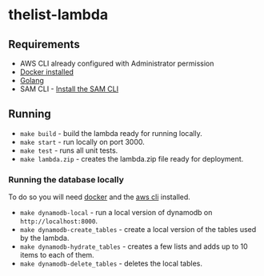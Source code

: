 # thelist-lambda

## Requirements

* AWS CLI already configured with Administrator permission
* [Docker installed](https://www.docker.com/community-edition)
* [Golang](https://golang.org)
* SAM CLI - [Install the SAM CLI](https://docs.aws.amazon.com/serverless-application-model/latest/developerguide/serverless-sam-cli-install.html)

## Running

* `make build` - build the lambda ready for running locally.
* `make start` - run locally on port 3000.
* `make test` - runs all unit tests.
* `make lambda.zip` - creates the lambda.zip file ready for deployment.

### Running the database locally
To do so you will need [docker](https://www.docker.com/products/docker-desktop) and the [aws cli](https://docs.aws.amazon.com/cli/latest/userguide/install-cliv2.html ) installed.

* `make dynamodb-local` - run a local version of dynamodb on `http://localhost:8000`.
* `make dynamodb-create_tables` - create a local version of the tables used by the lambda.
* `make dynamodb-hydrate_tables` - creates a few lists and adds up to 10 items to each of them.
* `make dynamodb-delete_tables` - deletes the local tables.
